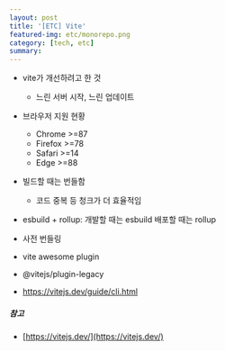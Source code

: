 ```yaml
---
layout: post
title: '[ETC] Vite'
featured-img: etc/monorepo.png
category: [tech, etc]
summary:
---
```


- vite가 개선하려고 한 것
  - 느린 서버 시작, 느린 업데이트
- 브라우저 지원 현황
  - Chrome >=87
  - Firefox >=78
  - Safari >=14
  - Edge >=88
- 빌드할 때는 번들함
  - 코드 중복 등 청크가 더 효율적임
- esbuild + rollup: 개발할 때는 esbuild 배포할 때는 rollup
- 사전 번들링
- vite awesome plugin
- @vitejs/plugin-legacy

- https://vitejs.dev/guide/cli.html

##### 참고
- [https://vitejs.dev/](https://vitejs.dev/)
